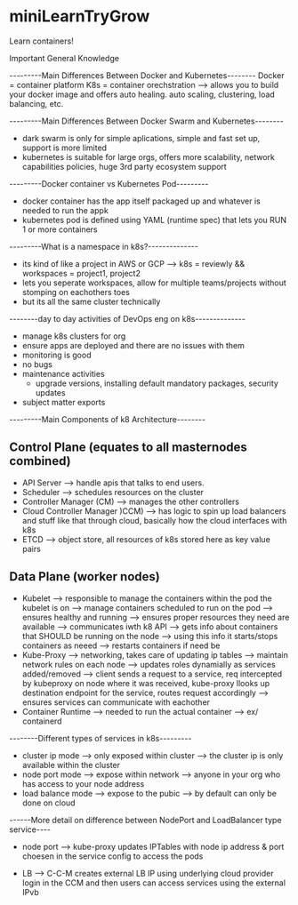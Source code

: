# miniLearnTryGrow
Learn containers!



Important General Knowledge

---------Main Differences Between Docker and Kubernetes--------
Docker = container platform
K8s = container orechstration --> allows you to build your docker image and offers auto healing. auto scaling, clustering, load balancing, etc.


---------Main Differences Between Docker Swarm and Kubernetes--------
- dark swarm is only for simple aplications, simple and fast set up, support is more limited
- kubernetes is suitable for large orgs, offers more scalability, network capabilities policies, huge 3rd party ecosystem support


---------Docker container vs Kubernetes Pod---------
- docker container has the app itself packaged up and whatever is needed to run the appk
- kubernetes pod is defined using YAML (runtime spec) that lets you RUN 1 or more containers


---------What is a namespace in k8s?--------------
- its kind of like a project in AWS or GCP --> k8s = reviewly && workspaces = project1, project2
- lets you seperate workspaces, allow for multiple teams/projects without stomping on eachothers toes
- but its all the same cluster technically


--------day to day activities of DevOps eng on k8s--------------
- manage k8s clusters for org
- ensure apps are deployed and there are no issues with them
- monitoring is good
- no bugs
- maintenance activities
  - upgrade versions, installing default mandatory packages, security updates
- subject matter exports


---------Main Components of k8 Architecture--------

Control Plane (equates to all masternodes combined)
---------------------------------------------------
- API Server --> handle apis that talks to end users. 
- Scheduler --> schedules resources on the cluster
- Controller Manager (CM) --> manages the other controllers
- Cloud Controller Manager )CCM) --> has logic to spin up load balancers and stuff like that through cloud, basically how the cloud interfaces with k8s
- ETCD --> object store, all resources of k8s stored here as key value pairs


Data Plane (worker nodes)
----------------------------
- Kubelet --> responsible to manage the containers within the pod the kubelet is on
          --> manage containers scheduled to run on the pod
              --> ensures healthy and running
              --> ensures proper resources they need are available
         --> communicates iwth k8 API
              --> gets info about containers that SHOULD  be running on the node
              --> using this info it starts/stops containers as neeed
              --> restarts containers if need be
- Kube-Proxy --> networking, takes care of updating ip tables
            --> maintain network rules on each node
            --> updates roles dynamially as services added/removed
            --> client sends a request to a service, req intercepted by kubeproxy on node where it was received, kube-proxy llooks up destination endpoint for the service, routes request accordingly
            --> ensures services can communicate with eachother
- Container Runtime --> needed to run the actual container
                    --> ex/ containerd

--------Different types of services in k8s---------
- cluster ip mode
    --> only exposed within cluster
    --> the cluster ip is only available within the cluster
- node port mode
    --> expose within network
    --> anyone in your org who has access to your node address
- load balance mode
    --> expose to the pubic
    --> by default can only be done on cloud

------More detail on difference between NodePort and LoadBalancer type service----
- node port --> kube-proxy updates IPTables with node ip address & port choesen in the service config to access the pods

- LB --> C-C-M creates external LB IP using underlying cloud provider login in the CCM and then users can access services using the external IPvb 
